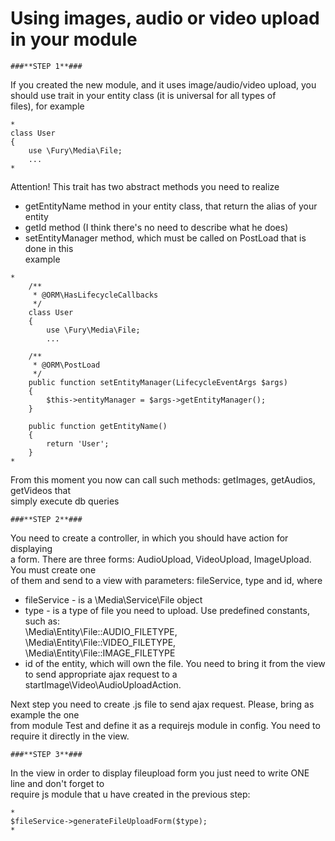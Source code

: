Using images, audio or video upload in your module
==================================================
    ###**STEP 1**###
If you created the new module, and it uses image/audio/video upload, you  
should use trait in your entity class (it is universal for all types of  
files), for example  

```
*
class User
{
    use \Fury\Media\File;
    ...
*
```
Attention! This trait has two abstract methods you need to realize  
  * getEntityName method in your entity class, that return the alias of your entity  
  * getId method (I think there's no need to describe what he does)  
  * setEntityManager method, which must be called on PostLoad that is done in this  
    example  
```
*
    /**
     * @ORM\HasLifecycleCallbacks
     */
    class User
    {
        use \Fury\Media\File;
        ...

    /**
     * @ORM\PostLoad
     */
    public function setEntityManager(LifecycleEventArgs $args)
    {
        $this->entityManager = $args->getEntityManager();
    }
    
    public function getEntityName()
    {
        return 'User';
    }
*
```

From this moment you now can call such methods: getImages, getAudios, getVideos that  
simply execute db queries  

    ###**STEP 2**###
You need to create a controller, in which you should have action for displaying  
a form. There are three forms: AudioUpload, VideoUpload, ImageUpload. You must create one  
of them and send to a view with parameters: fileService, type and id, where  
 * fileService - is a \Media\Service\File object  
 * type - is a type of file you need to upload. Use predefined constants, such as:  
   \Media\Entity\File::AUDIO_FILETYPE, \Media\Entity\File::VIDEO_FILETYPE,  
   \Media\Entity\File::IMAGE_FILETYPE  
 * id of the entity, which will own the file. You need to bring it from the view  
   to send appropriate ajax request to a startImage\Video\AudioUploadAction.  
   
Next step you need to create .js file to send ajax request. Please, bring as example the one  
from module Test and define it as a requirejs module in config. You need to require it directly in the view.  

    ###**STEP 3**###
In the view in order to display fileupload form you just need to write ONE line and don't forget to  
require js module that u have created in the previous step:  
```
*
$fileService->generateFileUploadForm($type);
*
```
